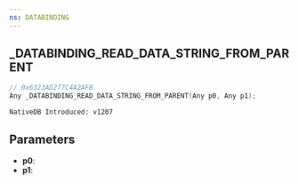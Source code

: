 ```yaml
---
ns: DATABINDING
---
```

## _DATABINDING_READ_DATA_STRING_FROM_PARENT

```c
// 0x6323AD277C4A2AFB
Any _DATABINDING_READ_DATA_STRING_FROM_PARENT(Any p0, Any p1);
```

```
NativeDB Introduced: v1207
```

## Parameters
* **p0**:
* **p1**:
